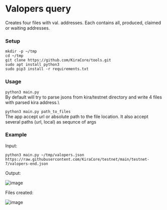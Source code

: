 # Valopers query
Creates four files with val. addresses. Each contains all, produced, claimed or waiting addresses.

### Setup

`
mkdir -p ~/tmp
`\
`
cd ~/tmp
`\
`
git clone https://github.com/KiraCore/tools.git
`\
`
sudo apt install python3
`\
`
sudo pip3 install -r requirements.txt
`

### Usage

`
python3 main.py
`\
By default will try to parse jsons from kira/testnet directory and write 4 files with parsed kira address.\

`
python3 main.py path_to_files
`\
The app accept url or absolute path to the file location.
It also accept several paths (url, local) as sequnce of args
### Example
Input:

`python3 main.py ~/tmp/valopers.json https://raw.githubusercontent.com/KiraCore/testnet/main/testnet-7/valopers-end.json`

Output:

![image](https://user-images.githubusercontent.com/70693118/146642039-56f1f3c7-0df0-4ae4-a37e-bc145362170a.png)

Files created:

![image](https://user-images.githubusercontent.com/70693118/146642110-44f49084-eadd-43e8-9b79-bcffdc821338.png)

